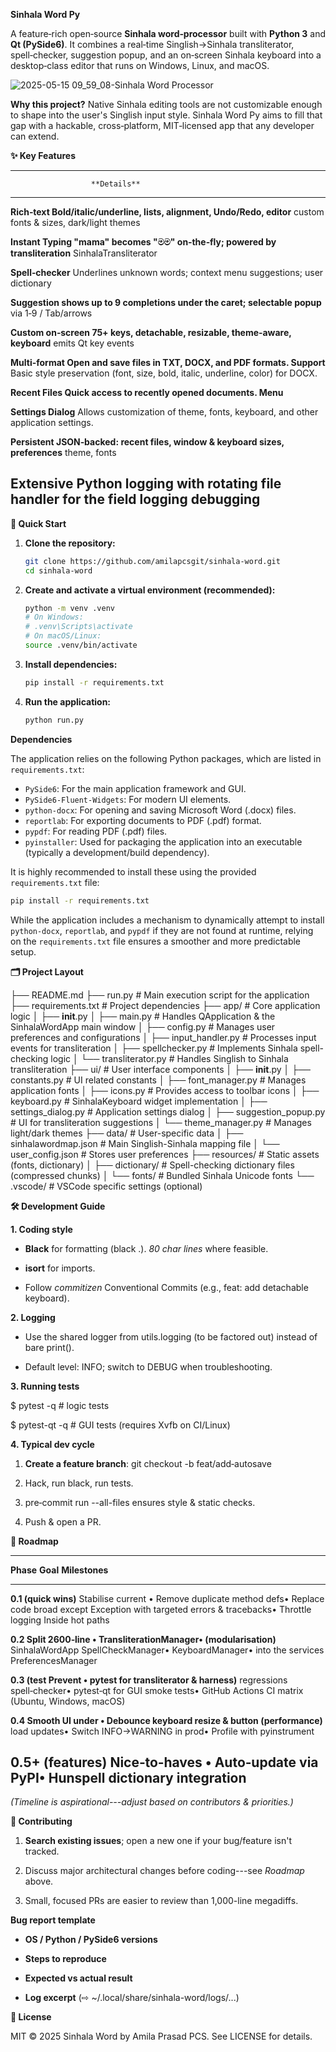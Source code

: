 **Sinhala Word Py**

A feature‑rich open‑source **Sinhala word‑processor** built with
**Python 3** and **Qt (PySide6)**. It combines a real‑time
Singlish→Sinhala transliterator, spell‑checker, suggestion popup, and an
on‑screen Sinhala keyboard into a desktop‑class editor that runs on
Windows, Linux, and macOS.

![2025-05-15 09_59_08-Sinhala Word Processor](https://github.com/user-attachments/assets/ade6a12b-c127-45bb-aa83-137c6eefb814)

**Why this project?** Native Sinhala editing tools are not customizable
enough to shape into the user's Singlish input style. Sinhala Word Py
aims to fill that gap with a hackable, cross‑platform, MIT‑licensed app
that any developer can extend.

**✨ Key Features**

  -------------------------------------------------------------------------
                      **Details**
  ------------------- -----------------------------------------------------
  **Rich‑text         Bold/italic/underline, lists, alignment, Undo/Redo,
  editor**            custom fonts & sizes, dark/light themes

  **Instant           Typing \"mama\" becomes \"මම\" on‑the‑fly; powered by
  transliteration**   SinhalaTransliterator

  **Spell‑checker**   Underlines unknown words; context menu suggestions;
                      user dictionary

  **Suggestion        shows up to 9 completions under the caret; selectable
  popup**             via 1‑9 / Tab/arrows

  **Custom on‑screen  75+ keys, detachable, resizable, theme‑aware,
  keyboard**          emits Qt key events

  **Multi-format      Open and save files in TXT, DOCX, and PDF formats.
  Support**           Basic style preservation (font, size, bold, italic,
                      underline, color) for DOCX.

  **Recent Files      Quick access to recently opened documents.
  Menu**

  **Settings Dialog** Allows customization of theme, fonts, keyboard, and
                      other application settings.

  **Persistent        JSON‑backed: recent files, window & keyboard sizes,
  preferences**       theme, fonts

  **Extensive         Python logging with rotating file handler for the field
  logging**           debugging
  -------------------------------------------------------------------------

**🚀 Quick Start**

1.  **Clone the repository:**
    ```bash
    git clone https://github.com/amilapcsgit/sinhala-word.git
    cd sinhala-word
    ```

2.  **Create and activate a virtual environment (recommended):**
    ```bash
    python -m venv .venv
    # On Windows:
    # .venv\Scripts\activate
    # On macOS/Linux:
    source .venv/bin/activate
    ```

3.  **Install dependencies:**
    ```bash
    pip install -r requirements.txt
    ```

4.  **Run the application:**
    ```bash
    python run.py
    ```

**Dependencies**

The application relies on the following Python packages, which are listed in `requirements.txt`:

*   `PySide6`: For the main application framework and GUI.
*   `PySide6-Fluent-Widgets`: For modern UI elements.
*   `python-docx`: For opening and saving Microsoft Word (.docx) files.
*   `reportlab`: For exporting documents to PDF (.pdf) format.
*   `pypdf`: For reading PDF (.pdf) files.
*   `pyinstaller`: Used for packaging the application into an executable (typically a development/build dependency).

It is highly recommended to install these using the provided `requirements.txt` file:
```bash
pip install -r requirements.txt
```
While the application includes a mechanism to dynamically attempt to install `python-docx`, `reportlab`, and `pypdf` if they are not found at runtime, relying on the `requirements.txt` file ensures a smoother and more predictable setup.

**🗂️ Project Layout**

├── README.md
├── run.py                # Main execution script for the application
├── requirements.txt      # Project dependencies
├── app/                  # Core application logic
│   ├── __init__.py
│   ├── main.py           # Handles QApplication & the SinhalaWordApp main window
│   ├── config.py         # Manages user preferences and configurations
│   ├── input_handler.py  # Processes input events for transliteration
│   ├── spellchecker.py   # Implements Sinhala spell-checking logic
│   └── transliterator.py # Handles Singlish to Sinhala transliteration
├── ui/                   # User interface components
│   ├── __init__.py
│   ├── constants.py      # UI related constants
│   ├── font_manager.py   # Manages application fonts
│   ├── icons.py          # Provides access to toolbar icons
│   ├── keyboard.py       # SinhalaKeyboard widget implementation
│   ├── settings_dialog.py # Application settings dialog
│   ├── suggestion_popup.py # UI for transliteration suggestions
│   └── theme_manager.py  # Manages light/dark themes
├── data/                 # User-specific data
│   ├── sinhalawordmap.json # Main Singlish-Sinhala mapping file
│   └── user_config.json  # Stores user preferences
├── resources/            # Static assets (fonts, dictionary)
│   ├── dictionary/       # Spell-checking dictionary files (compressed chunks)
│   └── fonts/            # Bundled Sinhala Unicode fonts
└── .vscode/              # VSCode specific settings (optional)

**🛠️ Development Guide**

**1. Coding style**

-   **Black** for formatting (black .). *80 char lines* where feasible.

-   **isort** for imports.

-   Follow *commitizen* Conventional Commits (e.g., feat: add detachable
    keyboard).

**2. Logging**

-   Use the shared logger from utils.logging (to be factored out)
    instead of bare print().

-   Default level: INFO; switch to DEBUG when troubleshooting.

**3. Running tests**

\$ pytest -q \# logic tests

\$ pytest-qt -q \# GUI tests (requires Xvfb on CI/Linux)

**4. Typical dev cycle**

1.  **Create a feature branch**: git checkout -b feat/add‑autosave

2.  Hack, run black, run tests.

3.  pre‑commit run \--all-files ensures style & static checks.

4.  Push & open a PR.

**🧭 Roadmap**

  -------------------------------------------------------------------------------
  **Phase**            **Goal**          **Milestones**
  -------------------- ----------------- ----------------------------------------
  **0.1 (quick wins)** Stabilise current • Remove duplicate method defs• Replace
                       code              broad except Exception with targeted
                                         errors & tracebacks• Throttle logging
                                         Inside hot paths

  **0.2                Split 2600‑line   • TransliterationManager•
  (modularisation)**   SinhalaWordApp    SpellCheckManager• KeyboardManager•
                       into the services     PreferencesManager

  **0.3 (test          Prevent           • pytest for transliterator &
  harness)**           regressions       spell‑checker• pytest‑qt for GUI smoke
                                         tests• GitHub Actions CI matrix (Ubuntu,
                                         Windows, macOS)

  **0.4                Smooth UI under   • Debounce keyboard resize & button
  (performance)**      load              updates• Switch INFO→WARNING in prod•
                                         Profile with pyinstrument

  **0.5+ (features)**  Nice‑to‑haves     • Auto‑update via PyPI• Hunspell dictionary
                                         integration
  -------------------------------------------------------------------------------

*(Timeline is aspirational---adjust based on contributors &
priorities.)*

**🤝 Contributing**

1.  **Search existing issues**; open a new one if your bug/feature isn't
    tracked.

2.  Discuss major architectural changes before coding---see *Roadmap*
    above.

3.  Small, focused PRs are easier to review than 1,000-line megadiffs.

**Bug report template**

-   **OS / Python / PySide6 versions**

-   **Steps to reproduce**

-   **Expected vs actual result**

-   **Log excerpt** (⇨ \~/.local/share/sinhala-word/logs/...)

**📄 License**

MIT © 2025 Sinhala Word by Amila Prasad PCS. See LICENSE for details.

